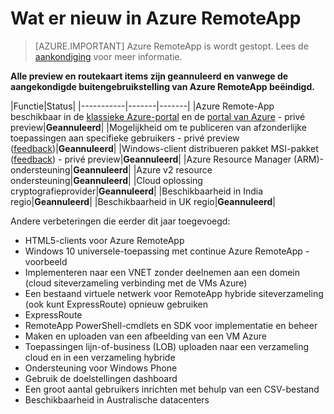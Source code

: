 <properties
    pageTitle="Wat er nieuw in Azure RemoteApp | Microsoft Azure"
    description="Informatie over wanneer nieuwe functies voor Azure RemoteApp is beschikbaar"
    services="remoteapp"
    documentationCenter=""
    authors="lizap"
    manager="mbaldwin" />

<tags
    ms.service="remoteapp"
    ms.workload="compute"
    ms.tgt_pltfrm="NA"
    ms.devlang="NA"
    ms.topic="article"
    ms.date="09/19/2016"
    ms.author="elizapo" />

# <a name="whats-coming-in-azure-remoteapp"></a>Wat er nieuw in Azure RemoteApp

> [AZURE.IMPORTANT]
> Azure RemoteApp is wordt gestopt. Lees de [aankondiging](https://go.microsoft.com/fwlink/?linkid=821148) voor meer informatie.

**Alle preview en routekaart items zijn geannuleerd en vanwege de aangekondigde buitengebruikstelling van Azure RemoteApp beëindigd.**

|Functie|Status|
|-----------|-------|-------|
|Azure Remote-App beschikbaar in de [klassieke Azure-portal](http://manage.windowsazure.com) en de [portal van Azure](https://portal.azure.com) - privé preview|**Geannuleerd**|
|Mogelijkheid om te publiceren van afzonderlijke toepassingen aan specifieke gebruikers - privé preview ([feedback](https://feedback.azure.com/forums/247748-azure-remoteapp/suggestions/6067043-allow-the-ability-to-publish-specific-apps-to-spec/))|**Geannuleerd**|
|Windows-client distribueren pakket MSI-pakket ([feedback](https://feedback.azure.com/forums/247748-azure-remoteapp/suggestions/6627191-client-deployment-provide-an-msi-package-to-allo/)) - privé preview|**Geannuleerd**|
|Azure Resource Manager (ARM)-ondersteuning|**Geannuleerd**|
|Azure v2 resource ondersteuning|**Geannuleerd**|
|Cloud oplossing cryptografieprovider|**Geannuleerd**|
|Beschikbaarheid in India regio|**Geannuleerd**|
|Beschikbaarheid in UK regio|**Geannuleerd**|


Andere verbeteringen die eerder dit jaar toegevoegd:

- HTML5-clients voor Azure RemoteApp
- Windows 10 universele-toepassing met continue Azure RemoteApp - voorbeeld
- Implementeren naar een VNET zonder deelnemen aan een domein (cloud siteverzameling verbinding met de VMs Azure)
- Een bestaand virtuele netwerk voor RemoteApp hybride siteverzameling (ook kunt ExpressRoute) opnieuw gebruiken
- ExpressRoute
- RemoteApp PowerShell-cmdlets en SDK voor implementatie en beheer
- Maken en uploaden van een afbeelding van een VM Azure
- Toepassingen lijn-of-business (LOB) uploaden naar een verzameling cloud en in een verzameling hybride
- Ondersteuning voor Windows Phone
- Gebruik de doelstellingen dashboard
- Een groot aantal gebruikers inrichten met behulp van een CSV-bestand
- Beschikbaarheid in Australische datacenters
 